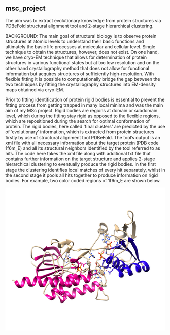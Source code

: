 
## msc_project

The aim was to extract evolutionary knowledge from protein structures via PDBeFold structural alignment tool and 2-stage hierarchical clustering. 

BACKGROUND:
The main goal of structural biology is to observe protein structures at atomic levels to understand their basic functions and ultimately the basic life processes at molecular and cellular level. Single technique to obtain the structures, however, does not exist. On one hand, we have cryo-EM technique that allows for determination of protein structures in various functional states but at too low resolution and on the other hand crystallography method that does not allow for functional information but acquires structures of sufficiently high-resolution. With flexible fitting it is possible to computationally bridge the gap between the two techniques by fitting the crystallography structures into EM-density maps obtained via cryo-EM. 

Prior to fitting identification of protein rigid bodies is essential to prevent the fitting process from getting trapped in many local minima and was the main aim of my MSc project. Rigid bodies are regions at domain or subdomain level, which during the fitting stay rigid as opposed to the flexible regions, which are repositioned during the search for optimal conformation of protein. The rigid bodies, here called 'final clusters' are predicted by the use of ‘evolutionary’ information, which is extracted from protein structures firstly by use of structural alignment tool PDBeFold. The tool’s output is an xml file with all necessary information about the target protein (PDB code 1f6m_E) and all its structural neighbors identified by the tool referred to as hits. The code here takes the xml file along with additional txt file that contains further information on the target structure and applies 2-stage hierarchical clustering to eventually produce the rigid bodies. In the first stage the clustering identifies local matches of every hit separately, whilst in the second stage it pools all hits together to produce information on rigid bodies. For example, two color coded regions of 1f6m_E are shown below.

![alt tag](https://github.com/Majocka/msc_project/blob/master/results_to_view/image_final_clusters.png)
